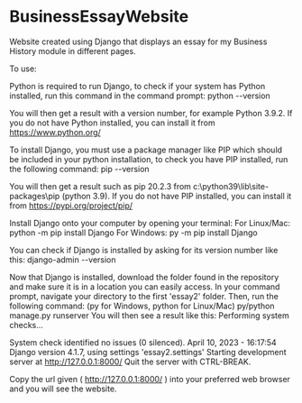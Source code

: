 # BusinessEssayWebsite

Website created using Django that displays an essay for my Business History module in different pages.

To use:


Python is required to run Django, to check if your system has Python installed, run this command in the command prompt:
  python --version

You will then get a result with a version number, for example Python 3.9.2. If you do not have Python installed, you can install it from https://www.python.org/

To install Django, you must use a package manager like PIP which should be included in your python installation, to check you have PIP installed, run the following command:
  pip --version

You will then get a result such as pip 20.2.3 from c:\python39\lib\site-packages\pip (python 3.9). If you do not have PIP installed, you can install it from https://pypi.org/project/pip/


Install Django onto your computer by opening your terminal:
  For Linux/Mac:
    python -m pip install Django
  For Windows:
    py -m pip install Django
    
You can check if Django is installed by asking for its version number like this:
  django-admin --version
  
Now that Django is installed, download the folder found in the repository and make sure it is in a location you can easily access.
In your command prompt, navigate your directory to the first 'essay2' folder.
Then, run the following command: (py for Windows, python for Linux/Mac)
  py/python manage.py runserver
You will then see a result like this:
  Performing system checks...

  System check identified no issues (0 silenced).
  April 10, 2023 - 16:17:54
  Django version 4.1.7, using settings 'essay2.settings'
  Starting development server at http://127.0.0.1:8000/
  Quit the server with CTRL-BREAK.
  
Copy the url given ( http://127.0.0.1:8000/ ) into your preferred web browser and you will see the website.
